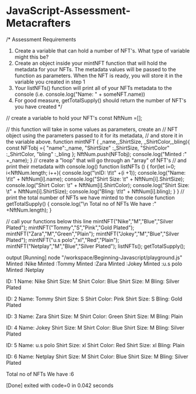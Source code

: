 # JavaScript-Assessment-Metacrafters
/*
Assessment Requirements
1. Create a variable that can hold a number of NFT's. What type of variable might this be?
2. Create an object inside your mintNFT function that will hold the metadata for your NFTs. 
   The metadata values will be passed to the function as parameters. When the NFT is ready, 
   you will store it in the variable you created in step 1
3. Your listNFTs() function will print all of your NFTs metadata to the console (i.e. console.log("Name: " + someNFT.name))
4. For good measure, getTotalSupply() should return the number of NFT's you have created
*/

// create a variable to hold your NFT's
   const NftNum =[];

// this function will take in some values as parameters, create an
// NFT object using the parameters passed to it for its metadata, 
// and store it in the variable above.
function mintNFT ( _name,_ShirtSize, _ShirtColor,_bling){
   const NFTobj ={
      "name":_name,
      "ShirtSize" :_ShirtSize,
      "ShirtColor" :_ShirtColor,
      "bling" :_bling
   };
   NftNum.push(NFTobj);
   console.log("Minted :" +_name);
}
// create a "loop" that will go through an "array" of NFT's
// and print their metadata with console.log()
function listNFTs () {
   for(let i=0; i<NftNum.length; i++){
      console.log("\nID: \t\t" +(i +1));
      console.log("Name: \t\t" + NftNum[i].name);
      console.log("Shirt Size: \t" + NftNum[i].ShirtSize);
      console.log("Shirt Color: \t" + NftNum[i].ShirtColor);
      console.log("Shirt Size: \t" + NftNum[i].ShirtSize);
      console.log("Bling: \t\t" + NftNum[i].bling);
   }
}
// print the total number of NFTs we have minted to the console
function getTotalSupply() {
   console.log("\n Total no of NFTs We have :" +NftNum.length);
}

// call your functions below this line
mintNFT("Nike","M","Blue","Silver Plated");
mintNFT("Tommy","S","Pink","Gold Plated");
mintNFT("Zara","M","Green","Plain");
mintNFT("Jokey","M","Blue","Silver Plated");
mintNFT("u.s polo","xl","Red","Plain");
mintNFT("Netplay","M","Blue","Silver Plated");
listNFTs();
getTotalSupply();

output 
[Running] node "/workspace/Beginning-Javascript/playground.js"
Minted :Nike
Minted :Tommy
Minted :Zara
Minted :Jokey
Minted :u.s polo
Minted :Netplay

ID: 		1
Name: 		Nike
Shirt Size: 	M
Shirt Color: 	Blue
Shirt Size: 	M
Bling: 		Silver Plated

ID: 		2
Name: 		Tommy
Shirt Size: 	S
Shirt Color: 	Pink
Shirt Size: 	S
Bling: 		Gold Plated

ID: 		3
Name: 		Zara
Shirt Size: 	M
Shirt Color: 	Green
Shirt Size: 	M
Bling: 		Plain

ID: 		4
Name: 		Jokey
Shirt Size: 	M
Shirt Color: 	Blue
Shirt Size: 	M
Bling: 		Silver Plated

ID: 		5
Name: 		u.s polo
Shirt Size: 	xl
Shirt Color: 	Red
Shirt Size: 	xl
Bling: 		Plain

ID: 		6
Name: 		Netplay
Shirt Size: 	M
Shirt Color: 	Blue
Shirt Size: 	M
Bling: 		Silver Plated

 Total no of NFTs We have :6

[Done] exited with code=0 in 0.042 seconds






